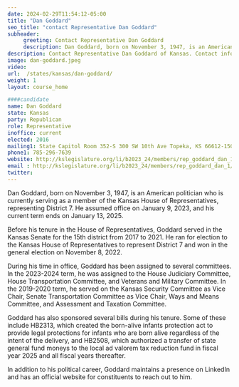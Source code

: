 ```yaml
---
date: 2024-02-29T11:54:12-05:00
title: "Dan Goddard"
seo_title: "contact Representative Dan Goddard"
subheader:
     greeting: Contact Representative Dan Goddard
     description: Dan Goddard, born on November 3, 1947, is an American politician who is currently serving as a member of the Kansas House of Representatives, representing District 7. He assumed office on January 9, 2023, and his current term ends on January 13, 2025.
description: Contact Representative Dan Goddard of Kansas. Contact information for Dan Goddard includes email address, phone number, and mailing address.
image: dan-goddard.jpeg
video:
url:  /states/kansas/dan-goddard/
weight: 1
layout: course_home

####candidate
name: Dan Goddard
state: Kansas
party: Republican
role: Representative
inoffice: current
elected: 2016
mailing1: State Capitol Room 352-S 300 SW 10th Ave Topeka, KS 66612-1504
phone1: 785-296-7639
website: http://kslegislature.org/li/b2023_24/members/rep_goddard_dan_1/
email : http://kslegislature.org/li/b2023_24/members/rep_goddard_dan_1/
twitter:
---
```


Dan Goddard, born on November 3, 1947, is an American politician who is currently serving as a member of the Kansas House of Representatives, representing District 7. He assumed office on January 9, 2023, and his current term ends on January 13, 2025.

Before his tenure in the House of Representatives, Goddard served in the Kansas Senate for the 15th district from 2017 to 2021. He ran for election to the Kansas House of Representatives to represent District 7 and won in the general election on November 8, 2022.

During his time in office, Goddard has been assigned to several committees. In the 2023-2024 term, he was assigned to the House Judiciary Committee, House Transportation Committee, and Veterans and Military Committee. In the 2019-2020 term, he served on the Kansas Security Committee as Vice Chair, Senate Transportation Committee as Vice Chair, Ways and Means Committee, and Assessment and Taxation Committee.

Goddard has also sponsored several bills during his tenure. Some of these include HB2313, which created the born-alive infants protection act to provide legal protections for infants who are born alive regardless of the intent of the delivery, and HB2508, which authorized a transfer of state general fund moneys to the local ad valorem tax reduction fund in fiscal year 2025 and all fiscal years thereafter.

In addition to his political career, Goddard maintains a presence on LinkedIn and has an official website for constituents to reach out to him.
